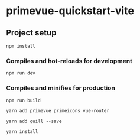# primevue-quickstart-vite

## Project setup
```
npm install
```

### Compiles and hot-reloads for development
```
npm run dev
```

### Compiles and minifies for production
```
npm run build
```
```
yarn add primevue primeicons vue-router
```
```
yarn add quill --save

yarn install 
```